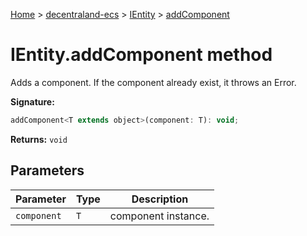 [Home](./index) &gt; [decentraland-ecs](./decentraland-ecs.md) &gt; [IEntity](./decentraland-ecs.ientity.md) &gt; [addComponent](./decentraland-ecs.ientity.addcomponent.md)

# IEntity.addComponent method

Adds a component. If the component already exist, it throws an Error.

**Signature:**
```javascript
addComponent<T extends object>(component: T): void;
```
**Returns:** `void`

## Parameters

|  Parameter | Type | Description |
|  --- | --- | --- |
|  `component` | `T` | component instance. |

